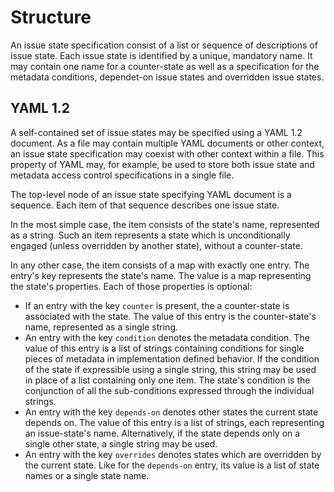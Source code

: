 # Structure

An issue state specification consist of a list or sequence of descriptions of
issue state. Each issue state is identified by a unique, mandatory name.
It may contain one name for a counter-state as well as a specification for
the metadata conditions, dependet-on issue states and overridden issue states.


## YAML 1.2

A self-contained set of issue states may be specified using a YAML 1.2 document.
As a file may contain multiple YAML documents or other context, an issue state
specification may coexist with other context within a file. This property of
YAML may, for example, be used to store both issue state and metadata access
control specifications in a single file.

The top-level node of an issue state specifying YAML document is a sequence.
Each item of that sequence describes one issue state.

In the most simple case, the item consists of the state's name, represented as a
string. Such an item represents a state which is unconditionally engaged (unless
overridden by another state), without a counter-state.

In any other case, the item consists of a map with exactly one entry. The
entry's key represents the state's name. The value is a map representing the
state's properties. Each of those properties is optional:

 * If an entry with the key `counter` is present, the a counter-state is
   associated with the state. The value of this entry is the counter-state's
   name, represented as a single string.
 * An entry with the key `condition` denotes the metadata condition. The value
   of this entry is a list of strings containing conditions for single pieces of
   metadata in implementation defined behavior. If the condition of the state
   if expressible using a single string, this string may be used in place of a
   list containing only one item. The state's condition is the conjunction of
   all the sub-conditions expressed through the individual strings.
 * An entry with the key `depends-on` denotes other states the current state
   depends on. The value of this entry is a list of strings, each representing
   an issue-state's name. Alternatively, if the state depends only on a single
   other state, a single string may be used.
 * An entry with the key `overrides` denotes states which are overridden by the
   current state. Like for the `depends-on` entry, its value is a list of state
   names or a single state name.

